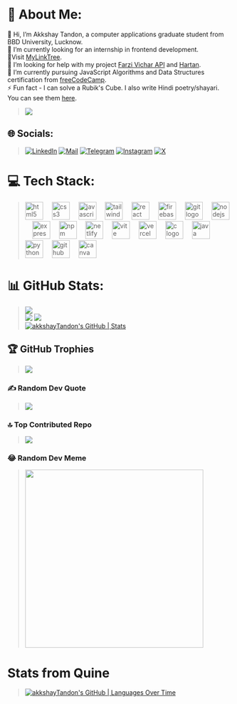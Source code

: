 # 💫 About Me:
👋 Hi, I’m Akkshay Tandon, a computer applications graduate student from BBD University, Lucknow.<br>🔭 I’m currently looking for an internship in frontend development.<br>🔗Visit [MyLinkTree](https://akkshaytandon.github.io/MyLinkTree/).<br>🤝 I’m looking for help with my project [Farzi Vichar API](https://github.com/akkshayTandon/farzi-vichar-api) and [Hartan](https://github.com/akkshayTandon/react-hartan).<br>🌱 I’m currently pursuing JavaScript Algorithms and Data Structures certification from [freeCodeCamp](https://www.freecodecamp.org/learn/javascript-algorithms-and-data-structures-v8/).<br>⚡ Fun fact - I can solve a Rubik's Cube. I also write Hindi poetry/shayari. You can see them [here](https://www.instagram.com/farzivichar/).

> [![](https://visitcount.itsvg.in/api?id=akkshayTandon&icon=5&color=12)](https://visitcount.itsvg.in)

## 🌐 Socials:
> [![LinkedIn](https://raw.githubusercontent.com/maurodesouza/profile-readme-generator/master/src/assets/icons/social/linkedin/default.svg)](https://linkedin.com/in/akkshaytandon)
[![Mail](https://raw.githubusercontent.com/maurodesouza/profile-readme-generator/master/src/assets/icons/social/gmail/default.svg)](mailto:akkshay65@gmail.com)
[![Telegram](https://raw.githubusercontent.com/maurodesouza/profile-readme-generator/master/src/assets/icons/social/telegram/default.svg)](https://t.me/akkshaytandon)
[![Instagram](https://skillicons.dev/icons?i=instagram)](https://www.instagram.com/tandonakkshay/)
[![X](https://img.shields.io/badge/X-%23000000.svg?style=for-the-badge&logo=X&logoColor=white)](https://x.com/AkkshayTandon)

# 💻 Tech Stack:

<!--
> ![C](https://img.shields.io/badge/c-%2300599C.svg?style=plastic&logo=c&logoColor=white) ![Java](https://img.shields.io/badge/java-%23ED8B00.svg?style=plastic&logo=openjdk&logoColor=white) ![Python](https://img.shields.io/badge/python-3670A0?style=plastic&logo=python&logoColor=ffdd54) ![JavaScript](https://img.shields.io/badge/javascript-%23323330.svg?style=plastic&logo=javascript&logoColor=%23F7DF1E) ![Firebase](https://img.shields.io/badge/firebase-%23039BE5.svg?style=plastic&logo=firebase) ![GithubPages](https://img.shields.io/badge/github%20pages-121013?style=plastic&logo=github&logoColor=white) ![Netlify](https://img.shields.io/badge/netlify-%23000000.svg?style=plastic&logo=netlify&logoColor=#00C7B7) ![Vercel](https://img.shields.io/badge/vercel-%23000000.svg?style=plastic&logo=vercel&logoColor=white) ![Express.js](https://img.shields.io/badge/express.js-%23404d59.svg?style=plastic&logo=express&logoColor=%2361DAFB) ![NodeJS](https://img.shields.io/badge/node.js-6DA55F?style=plastic&logo=node.js&logoColor=white) ![React](https://img.shields.io/badge/react-%2320232a.svg?style=plastic&logo=react&logoColor=%2361DAFB) ![TailwindCSS](https://img.shields.io/badge/tailwindcss-%2338B2AC.svg?style=plastic&logo=tailwind-css&logoColor=white) ![Vite](https://img.shields.io/badge/vite-%23646CFF.svg?style=plastic&logo=vite&logoColor=white) ![Nodemon](https://img.shields.io/badge/NODEMON-%23323330.svg?style=plastic&logo=nodemon&logoColor=%BBDEAD) ![NPM](https://img.shields.io/badge/NPM-%23CB3837.svg?style=plastic&logo=npm&logoColor=white) ![Firebase](https://img.shields.io/badge/Firebase-039BE5?style=plastic&logo=Firebase&logoColor=white) ![Canva](https://img.shields.io/badge/Canva-%2300C4CC.svg?style=plastic&logo=Canva&logoColor=white) ![CSS3](https://img.shields.io/badge/css3-%231572B6.svg?style=plastic&logo=css3&logoColor=white) ![HTML5](https://img.shields.io/badge/html5-%23E34F26.svg?style=plastic&logo=html5&logoColor=white)
-->

> <div align="left">
>  <img src="https://cdn.jsdelivr.net/gh/devicons/devicon/icons/html5/html5-original.svg" height="40" alt="html5 logo"  />
>  <img width="12" />
>  <img src="https://cdn.jsdelivr.net/gh/devicons/devicon/icons/css3/css3-original.svg" height="40" alt="css3 logo"  />
>  <img width="12" />
>  <img src="https://cdn.jsdelivr.net/gh/devicons/devicon/icons/javascript/javascript-original.svg" height="40" alt="javascript logo"  />
>  <img width="12" />
>  <img src="https://cdn.simpleicons.org/tailwindcss/06B6D4" height="40" alt="tailwindcss logo"  />
>  <img width="12" />
>  <img src="https://cdn.jsdelivr.net/gh/devicons/devicon/icons/react/react-original.svg" height="40" alt="react logo"  />
>  <img width="12" />
>  <img src="https://skillicons.dev/icons?i=firebase" height="40" alt="firebase logo"  />
>  <img width="12" />
>  <img src="https://cdn.jsdelivr.net/gh/devicons/devicon/icons/git/git-original.svg" height="40" alt="git logo"  />
>  <img width="12" />
>  <img src="https://skillicons.dev/icons?i=nodejs" height="40" alt="nodejs logo"  />
>  <img width="12" />
>  <img src="https://skillicons.dev/icons?i=express" height="40" alt="express logo"  />
>  <img width="12" />
>  <img src="https://cdn.jsdelivr.net/gh/devicons/devicon/icons/npm/npm-original-wordmark.svg" height="40" alt="npm logo"  />
>  <img width="12" />
>  <img src="https://cdn.simpleicons.org/netlify/00C7B7" height="40" alt="netlify logo"  />
>  <img width="12" />
>  <img src="https://skillicons.dev/icons?i=vite" height="40" alt="vite logo"  />
>  <img width="12" />
>  <img src="https://skillicons.dev/icons?i=vercel" height="40" alt="vercel logo"  />
>  <img width="12" />
>  <img src="https://cdn.jsdelivr.net/gh/devicons/devicon/icons/c/c-original.svg" height="40" alt="c logo"  />
>  <img width="12" />
>  <img src="https://cdn.jsdelivr.net/gh/devicons/devicon/icons/java/java-original.svg" height="40" alt="java logo"  />
>  <img width="12" />
>  <img src="https://cdn.jsdelivr.net/gh/devicons/devicon/icons/python/python-original.svg" height="40" alt="python logo"  />
>  <img width="12" />
>  <img src="https://skillicons.dev/icons?i=github" height="40" alt="github logo"  />
>  <img width="12" />
>  <img src="https://cdn.jsdelivr.net/gh/devicons/devicon/icons/canva/canva-original.svg" height="40" alt="canva logo"  />
> </div>

# 📊 GitHub Stats:
> ![](https://github-readme-stats.vercel.app/api/top-langs/?username=akkshayTandon&theme=radical&hide_border=true&include_all_commits=true&count_private=false&layout=compact)<br/> ![](https://github-readme-streak-stats.herokuapp.com/?user=akkshayTandon&theme=radical&hide_border=true)  ![](https://github-readme-stats.vercel.app/api?username=akkshayTandon&theme=radical&hide_border=true&include_all_commits=true&count_private=false)<br/>
 [![akkshayTandon's GitHub | Stats](https://stats.quine.sh/akkshayTandon/github?theme=dark)](https://quine.sh?utm_source=widgets&utm_campaign=akkshayTandon)

## 🏆 GitHub Trophies
> ![](https://github-profile-trophy.vercel.app/?username=akkshayTandon&theme=onedark&no-frame=true&no-bg=false&margin-w=4)

### ✍️ Random Dev Quote
> ![](https://quotes-github-readme.vercel.app/api?type=horizontal&theme=dark)

### 🔝 Top Contributed Repo
> ![](https://github-contributor-stats.vercel.app/api?username=akkshayTandon&limit=5&theme=onedark&combine_all_yearly_contributions=true)

### 😂 Random Dev Meme
> <img src='https://randommeme-five.vercel.app/' style="height: 400px;"/>


<!-- Proudly created with GPRM ( https://gprm.itsvg.in ) -->

# Stats from Quine
> [![akkshayTandon's GitHub | Languages Over Time](https://stats.quine.sh/akkshayTandon/languages-over-time?theme=dark)](https://quine.sh?utm_source=widgets&utm_campaign=akkshayTandon)

<!---
akkshayTandon/akkshayTandon is a ✨ special ✨ repository because its `README.md` (this file) appears on your GitHub profile.
You can click the Preview link to take a look at your changes.
--->
